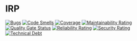 # IRP
[![Bugs](https://sq.irp.one:4443/api/project_badges/measure?project=irp&metric=bugs)](https://sq.irp.one:4443/dashboard?id=irp)
[![Code Smells](https://sq.irp.one:4443/api/project_badges/measure?project=irp&metric=code_smells)](https://sq.irp.one:4443/dashboard?id=irp)
[![Coverage](https://sq.irp.one:4443/api/project_badges/measure?project=irp&metric=coverage)](https://sq.irp.one:4443/dashboard?id=irp)
[![Maintainability Rating](https://sq.irp.one:4443/api/project_badges/measure?project=irp&metric=sqale_rating)](https://sq.irp.one:4443/dashboard?id=irp)
[![Quality Gate Status](https://sq.irp.one:4443/api/project_badges/measure?project=irp&metric=alert_status)](https://sq.irp.one:4443/dashboard?id=irp)
[![Reliability Rating](https://sq.irp.one:4443/api/project_badges/measure?project=irp&metric=reliability_rating)](https://sq.irp.one:4443/dashboard?id=irp)
[![Security Rating](https://sq.irp.one:4443/api/project_badges/measure?project=irp&metric=security_rating)](https://sq.irp.one:4443/dashboard?id=irp)
[![Technical Debt](https://sq.irp.one:4443/api/project_badges/measure?project=irp&metric=sqale_index)](https://sq.irp.one:4443/dashboard?id=irp)